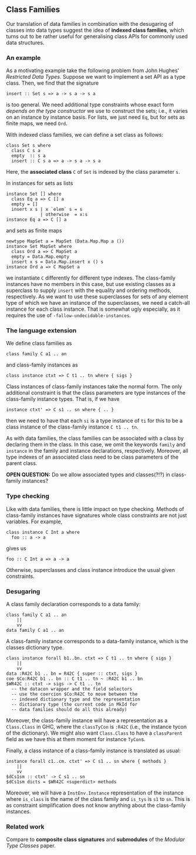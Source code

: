 ## Class Families



Our translation of data families in combination with the desugaring of classes into data types suggest the idea of **indexed class families**, which turns out to be rather useful for generalising class APIs for commonly used data structures.


### An example



As a motivating example take the following problem from John Hughes' *Restricted Data Types*.  Suppose we want to implement a set API as a type class.  Then, we find that the signature


```wiki
insert :: Set s => a -> s a -> s a
```


is too general.  We need additional type constraints whose exact form *depends on the type constructor* we use to construct the sets; i.e., it varies on an instance by instance basis.  For lists, we just need `Eq`, but for sets as finite maps, we need `Ord`.



With indexed class families, we can define a set class as follows:


```wiki
class Set s where
  class C s a
  empty  :: s a
  insert :: C s a => a -> s a -> s a
```


Here, the **associated class** `C` of `Set` is indexed by the class parameter `s`.



In instances for sets as lists


```wiki
instance Set [] where
  class Eq a => C [] a
  empty = []
  insert x s | x `elem` s = s
             | otherwise  = x:s
instance Eq a => C [] a
```


and sets as finite maps


```wiki
newtype MapSet a = MapSet (Data.Map.Map a ())
instance Set MapSet where
  class Ord a => C MapSet a
  empty = Data.Map.empty
  insert x s = Data.Map.insert x () s
instance Ord a => C MapSet a
```


we instantiate `C` differently for different type indexes.  The class-family instances have no members in this case, but use existing classes as a superclass to supply `insert` with the equality and ordering methods, respectively.  As we want to use these superclasses for sets of any element type of which we have an instance of the superclasses, we need a catch-all instance  for each class instance.  That is somewhat ugly especially, as it requires the use of `-fallow-undecidable-instances`.


### The language extension



We define class families as


```wiki
class family C a1 .. an
```


and class-family instances as


```wiki
class instance ctxt => C t1 .. tn where { sigs }
```


Class instances of class-family instances take the normal form.  The only additional constraint is that the class parameters are type instances of the class-family instance types.  That is, if we have


```wiki
instance ctxt' => C s1 .. sn where { .. }
```


then we need to have that each `si` is a type instance of `ti` for this to be a class instance of the class-family instance `C t1 .. tn`.



As with data families, the class families can be associated with a class by declaring them in the class.  In this case, we omit the keywords `family` and `instance` in the family and instance declarations, respectively.  Moreover, all type indexes of an associated class need to be class parameters of the parent class.



**OPEN QUESTION:** Do we allow associated types and classes(?!?) in class-family instances?


### Type checking



Like with data families, there is little impact on type checking.  Methods of class-family instances have signatures whole class constraints are not just variables.  For example,


```wiki
class instance C Int a where 
  foo :: a -> a
```


gives us


```wiki
foo :: C Int a => a -> a
```


Otherwise, superclasses and class instance introduce the usual given constraints.


### Desugaring



A class family declaration corresponds to a data family:


```wiki
class family C a1 .. an
    ||
    vv
data family C a1 .. an
```


A class-family instance corresponds to a data-family instance, which is the classes dictionary type.


```wiki
class instance forall b1..bn. ctxt => C t1 .. tn where { sigs }
    ||
    vv
data :R42C b1 .. bn = R42C { super :: ctxt, sigs }
coe $Co:R42C b1 .. bn :: C t1 .. tn ~ :R42C b1 .. bn
$WR42C :: ctxt -> sigs -> C t1 .. tn
  -- the datacon wrapper and the field selectors
  -- use the coercion $Co:R42C to move between the
  -- indexed dictionary type and the representation
  -- dictionary type (the current code in MkId for
  -- data families should do all this already)
```


Moreover, the class-family instance will have a representation as a `Class.Class` in GHC, where the `classTyCon` is `:R42C` (i.e., the instance tycon of the dictionary).  We might also want `Class.Class` to have a `classParent` field as we have this at them moment for instance `TyCon`s.



Finally, a class instance of a class-family instance is translated as usual:


```wiki
instance forall c1..cm. ctxt' => C s1 .. sn where { methods }
    ||
    vv
$dCs1sm :: ctxt' -> C s1 .. sn
$dCs1sm dicts = $WR42C <superdict> methods
```


Moreover, we will have a `InstEnv.Instance` representation of the instance where `is_class` is the name of the class family and `is_tys` is `s1` to `sn`.  This is as constraint simplification does not know anything about the class-family instances.


### Related work



Compare to **composite class signatures** and **submodules** of the *Modular Type Classes* paper.


